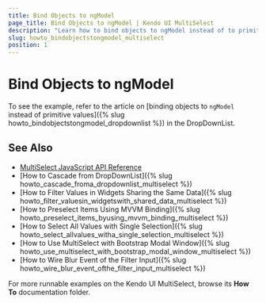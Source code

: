 ```yaml
---
title: Bind Objects to ngModel
page_title: Bind Objects to ngModel | Kendo UI MultiSelect
description: "Learn how to bind objects to ngModel instead of to primitive values in the Kendo UI MultiSelect widget."
slug: howto_bindobjectstongmodel_multiselect
position: 1
---
```


# Bind Objects to ngModel

To see the example, refer to the article on [binding objects to `ngModel` instead of primitive values]({% slug howto_bindobjectstongmodel_dropdownlist %}) in the DropDownList.

## See Also

* [MultiSelect JavaScript API Reference](/api/javascript/ui/multiselect)
* [How to Cascade from DropDownList]({% slug howto_cascade_froma_dropdownlist_multiselect %})
* [How to Filter Values in Widgets Sharing the Same Data]({% slug howto_filter_valuesin_widgetswith_shared_data_multiselect %})
* [How to Preselect Items Using MVVM Binding]({% slug howto_preselect_items_byusing_mvvm_binding_multiselect %})
* [How to Select All Values with Single Selection]({% slug howto_select_allvalues_witha_single_selection_multiselect %})
* [How to Use MultiSelect with Bootstrap Modal Window]({% slug howto_use_multiselect_with_bootstrap_modal_window_multiselect %})
* [How to Wire Blur Event of the Filter Input]({% slug howto_wire_blur_event_ofthe_filtеr_input_multiselect %})

For more runnable examples on the Kendo UI MultiSelect, browse its **How To** documentation folder.
